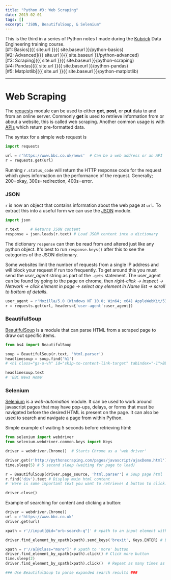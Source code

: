 ```yaml
---
title: "Python #3: Web Scraping"
date: 2019-02-01
tags: []
excerpt: "JSON, BeautifulSoup, & Selenium"
---
```


This is the third in a series of Python notes I made during the [Kubrick](https://kubrickgroup.com/) Data Engineering training course.    
[#1: Basics]({{ site.url }}{{ site.baseurl }}/python-basics)  
[#2: Advanced]({{ site.url }}{{ site.baseurl }}/python-advanced)  
[#3: Scraping]({{ site.url }}{{ site.baseurl }}/python-scraping)  
[#4: Pandas]({{ site.url }}{{ site.baseurl }}/python-pandas)  
[#5: Matplotlib]({{ site.url }}{{ site.baseurl }}/python-matplotlib)  

---
# Web Scraping
The [requests](http://docs.python-requests.org/en/master/) module can be used to either **get**, **post**, or **put** data to and from an online server. Commonly **get** is used to retrieve information from or about a website, this is called web scraping. Another common usage is with [APIs](https://apilist.fun/) which return pre-formatted data.  

The syntax for a simple web request is  
```python
import requests

url = r'https://www.bbc.co.uk/news'  # Can be a web address or an API
r = requests.get(url)
```
Running `r.status_code` will return the HTTP response code for the request which gives information on the performance of the request. Generally; 200=okay, 300s=redirection, 400s=error.  

### JSON
`r` is now an object that contains information about the web page at `url`. To extract this into a useful form we can use the [JSON](https://docs.python.org/3/library/json.html) module.  

```python
import json

r.text     # Returns JSON content 
response = json.loads(r.text) # Load JSON content into a dictionary
```

The dictionary `response` can then be read from and altered just like any python object. It's best to run `response.keys()` after this to see the categories of the JSON dictionary.   

Some websites limit the number of requests from a single IP address and will block your request if run too frequently. To get around this you must send the *user_agent* string as part of the `.gets` statement. The user_agent can be found by going to the page on chrome, then *right-click -> inspect -> Network -> click element in page -> select any element in Name list -> scroll to bottom of details*.  

```python
user_agent = r'Mozilla/5.0 (Windows NT 10.0; Win64; x64) AppleWebKit/537.36 (KHTML, like Gecko) Chrome/72.0.3626.119 Safari/537.36'
r = requests.get(url, headers={'user-agent':user_agent})
```

### BeautifulSoup
[BeautifulSoup](https://pypi.org/project/beautifulsoup4/) is a module that can parse HTML from a scraped page to draw out specific items. 

```python
from bs4 import BeautifulSoup

soup = BeautifulSoup(r.text, 'html.parser')
headlinesoup = soup.find('h1')
# <h1 class="gs-u-vh" id="skip-to-content-link-target" tabindex="-1">BBC News Home</h1>

headlinesoup.text
# 'BBC News Home'
```

### Selenium
[Selenium](https://selenium-python.readthedocs.io/) is a *web-automation* module. It can be used to work around javascript pages that may have pop-ups, delays, or forms that must be navigated before the desired HTML is present on the page. It can also be used to search and navigate a page from within Python.  

Simple example of waiting 5 seconds before retrieving html:  
```python
from selenium import webdriver
from selenium.webdriver.common.keys import Keys

driver = webdriver.Chrome()  # Starts Chrome as a 'web driver'

driver.get(r'http://pythonscraping.com/pages/javascript/ajaxDemo.html') # Load page
time.sleep(5) # 5 second sleep (waiting for page to load)

r = BeautifulSoup(driver.page_source, 'html.parser') # Soup page html
r.find('div').text # Display main html content
# 'Here is some important text you want to retrieve! A button to click!'

driver.close()
```  

Example of searching for content and clicking a button:  
```python
driver = webdriver.Chrome()
url = r'https://www.bbc.co.uk'
driver.get(url)

xpath = r'//input[@id="orb-search-q"]' # xpath to an input element with id 'orb-search-q' (main search bar)

driver.find_element_by_xpath(xpath).send_keys('brexit', Keys.ENTER) # Enter 'brexit' search term and click search

xpath = r'//a[@class="more"]' # xpath to 'more' button
driver.find_element_by_xpath(xpath).click() # Click more button
time.sleep(2)
driver.find_element_by_xpath(xpath).click()  # Repeat as many times as needed

### Use BeautifulSoup to parse expanded search results ###
```